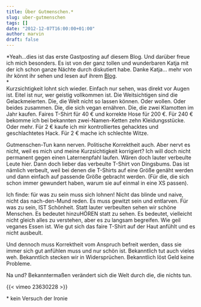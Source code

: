 ```yaml
---
title: Über Gutmenschen.*
slug: uber-gutmenschen
tags: []
date: "2012-12-07T16:00:00+01:00"
author: marvin
draft: false
---
```

*Yeah...dies ist das erste Gastposting auf diesem Blog. Und darüber
freue ich mich besonders. Es ist von der ganz tollen und wunderbaren
Katja mit der ich schon ganze Nächte durch diskutiert habe. Danke
Katja... mehr von ihr könnt ihr sehen und lesen auf ihrem
[Blog](http://floetelei.wordpress.com/).  
*  
Kurzsichtigkeit lohnt sich wieder. Einfach nur sehen, was direkt vor
Augen ist. Eitel ist nur, wer geistig vollkommen ist. Die Weitsichtigen
sind die Gelackmeierten. Die, die Welt nicht so lassen können. Oder
wollen. Oder beides zusammen. Die, die sich vegan ernähren. Die, die
zwei Klamotten im Jahr kaufen. Faires T-Shirt für 40 € und korrekte Hose
für 200 €. Für 240 € bekomme ich bei bekannten zwei-Namen-Ketten zehn
Kleidungsstücke. Oder mehr. Für 2 € kaufe ich mir kontrolliertes
gehacktes und geschlachtetes Hack. Für 2 € mache ich schlechte Witze.

Gutmenschen-Tun kann nerven. Politische Korrektheit auch. Aber nervt es
nicht, weil es mich und meine Kurzsichtigkeit korrigiert? Ich will doch
nicht permanent gegen einen Laternenpfahl laufen. Wären doch lauter
verbeulte Leute hier. Dann doch lieber das verbeulte T-Shirt von
Dingsbums. Das ist nämlich verbeult, weil bei denen die T-Shirts auf
eine Größe genäht werden und dann einfach auf passende Größe gebracht
werden. (Für die, die sich schon immer gewundert haben, warum sie auf
einmal in eine XS passen).

Ich finde: für was zu sein muss sich lohnen! Nicht das blinde und naive,
nicht das nach-den-Mund reden. Es muss gewitzt sein und entlarven. Für
was zu sein, IST Schönheit. Statt lauter verbeulten sehen wir schöne
Menschen. Es bedeutet hinzuHÖREN statt zu sehen. Es bedeutet, vielleicht
nicht gleich alles zu verstehen, aber es zu langsam begreifen. Wie geil
veganes Essen ist. Wie gut sich das faire T-Shirt auf der Haut anfühlt
und es nicht ausbeult.

Und dennoch muss Korrektheit vom Anspruch befreit werden, dass sie immer
sich gut anfühlen muss und nur schön ist. Bekanntlich tut auch vieles
weh. Bekanntlich stecken wir in Widersprüchen. Bekanntlich löst Geld
keine Probleme.

Na und? Bekanntermaßen verändert sich die Welt durch die, die nichts
tun.

{{< vimeo 23630228 >}}

\* kein Versuch der Ironie